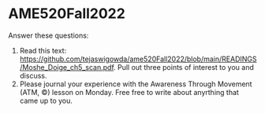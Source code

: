# AME520Fall2022

Answer these questions:

1. Read this text: https://github.com/tejaswigowda/ame520Fall2022/blob/main/READINGS/Moshe_Doige_ch5_scan.pdf. Pull out three points of interest to you and discuss.
2. Please journal your experience with the Awareness Through Movement (ATM, ©) lesson on Monday. Free free to write about anyrthing that came up to you.
